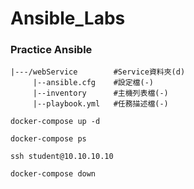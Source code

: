 # Ansible_Labs
### Practice Ansible


```
|---/webService        #Service資料夾(d)
     |--ansible.cfg    #設定檔(-)
     |--inventory      #主機列表檔(-)
     |--playbook.yml   #任務描述檔(-)
```

```docker-compose up -d```

```docker-compose ps```

```ssh student@10.10.10.10```

```docker-compose down```
